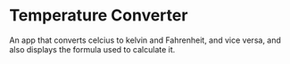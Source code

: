 # Temperature Converter
An app that converts celcius to kelvin and Fahrenheit, and vice versa, and also displays the formula used to calculate it.
